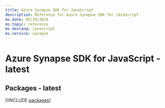 ```yaml
---
title: Azure Synapse SDK for JavaScript
description: Reference for Azure Synapse SDK for JavaScript
ms.date: 05/30/2024
ms.topic: reference
ms.devlang: javascript
ms.service: synapse
---
```

# Azure Synapse SDK for JavaScript - latest
## Packages - latest
[!INCLUDE [packages](synapse-index.md)]
